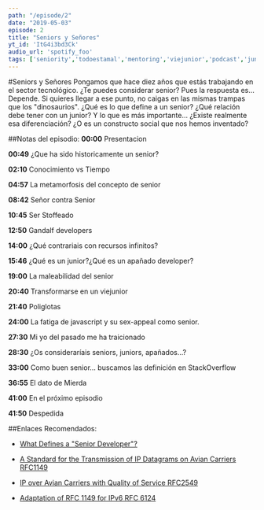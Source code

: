 ```yaml
---
path: "/episode/2"
date: "2019-05-03"
episode: 2
title: "Seniors y Señores"
yt_id: 'ItG4i3bd3Ck'
audio_url: 'spotify_foo'
tags: ['seniority','todoestamal','mentoring','viejunior','podcast','junior']
---
```

#Seniors y Señores
Pongamos que hace diez años que estás trabajando en el sector tecnológico. ¿Te puedes considerar senior? Pues la respuesta es... Depende. Si quieres llegar a ese punto, no caigas en las mismas trampas que los "dinosaurios". ¿Qué es lo que define a un senior? ¿Qué relación debe tener con un junior? Y lo que es más importante... ¿Existe realmente esa diferenciación? ¿O es un constructo social que nos hemos inventado?

##Notas del episodio:
**00:00** Presentacion

**00:49** ¿Que ha sido historicamente un senior?

**02:10** Conocimiento vs Tiempo

**04:57** La metamorfosis del concepto de senior

**08:42** Señor contra Senior

**10:45** Ser Stoffeado

**12:50** Gandalf developers

**14:00** ¿Qué contrariais con recursos infinitos?

**15:46** ¿Qué es un junior?¿Qué es un apañado developer?

**19:00** La maleabilidad del senior

**20:40** Transformarse en un viejunior

**21:40** Poliglotas

**24:00** La fatiga de javascript y su sex-appeal como senior.

**27:30** Mi yo del pasado me ha traicionado

**28:30** ¿Os consideraríais seniors, juniors, apañados...?

**33:00** Como buen senior... buscamos las definición en StackOverflow

**36:55** El dato de Mierda

**41:00** En el próximo episodio

**41:50** Despedida

##Enlaces Recomendados:

- [What Defines a "Senior Developer"?](https://www.stackoverflowbusiness.com/blog/what-defines-a-senior-developer)

- [A Standard for the Transmission of IP Datagrams on Avian Carriers RFC1149](https://tools.ietf.org/html/rfc1149)

- [IP over Avian Carriers with Quality of Service RFC2549](https://tools.ietf.org/html/rfc2549)

- [Adaptation of RFC 1149 for IPv6 RFC 6124](https://tools.ietf.org/html/rfc6214)
